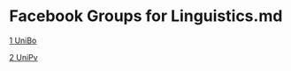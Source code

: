 # Facebook Groups for Linguistics.md
[1 UniBo](https://www.facebook.com/groups/linguistica.unibo/?ref=share)


[2 UniPv](https://www.facebook.com/groups/251278298330026/?ref=share)